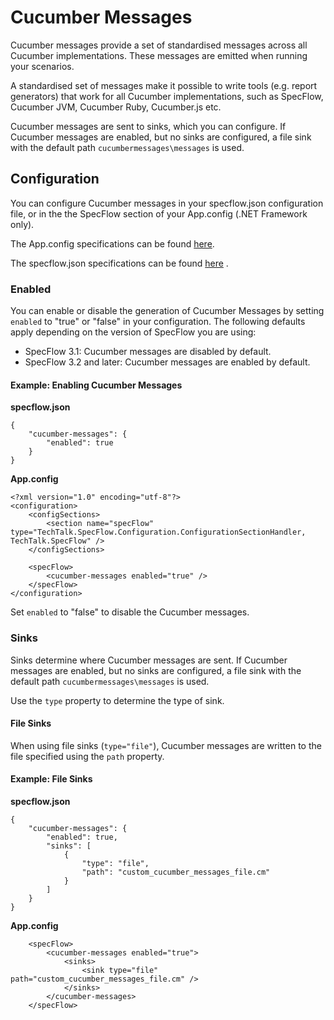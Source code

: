 # Cucumber Messages

Cucumber messages provide a set of standardised messages across all Cucumber implementations. These messages are emitted when running your scenarios.

A standardised set of messages make it possible to write tools (e.g. report generators) that work for all Cucumber implementations, such as SpecFlow, Cucumber JVM, Cucumber Ruby, Cucumber.js etc.

Cucumber messages are sent to sinks, which you can configure. If Cucumber messages are enabled, but no sinks are configured, a file sink with the default path `cucumbermessages\messages` is used.

## Configuration

You can configure Cucumber messages in your specflow.json configuration file, or in the the SpecFlow section of your App.config (.NET Framework only).

The App.config specifications can be found [here](https://github.com/techtalk/SpecFlow/blob/master/Tests/TechTalk.SpecFlow.Specs/Features/Configuration/Cucumber-Messages%20App.Config%20Configuration.feature).

The specflow.json specifications can be found [here](https://github.com/techtalk/SpecFlow/blob/master/Tests/TechTalk.SpecFlow.Specs/Features/Configuration/Cucumber-Messages%20Json%20Configuration.feature)     .

### Enabled

You can enable or disable the generation of Cucumber Messages by setting `enabled` to "true" or "false" in your configuration. The following defaults apply depending on the version of SpecFlow you are using:

- SpecFlow 3.1: Cucumber messages are disabled by default.  
- SpecFlow 3.2 and later: Cucumber messages are enabled by default.  

#### Example: Enabling Cucumber Messages

**specflow.json**

```
{
    "cucumber-messages": {
        "enabled": true
    }
}
```

**App.config**

```
<?xml version="1.0" encoding="utf-8"?>
<configuration>
    <configSections>
        <section name="specFlow" type="TechTalk.SpecFlow.Configuration.ConfigurationSectionHandler, TechTalk.SpecFlow" />
    </configSections>

    <specFlow>
        <cucumber-messages enabled="true" />
    </specFlow>
</configuration>
```

Set `enabled` to "false" to disable the Cucumber messages.

### Sinks

Sinks determine where Cucumber messages are sent. If Cucumber messages are enabled, but no sinks are configured, a file sink with the default path `cucumbermessages\messages` is used.

Use the `type` property to determine the type of sink.  

#### File Sinks

When using file sinks (`type="file"`), Cucumber messages are written to the file specified using the `path` property.

#### Example: File Sinks

**specflow.json**

```
{
    "cucumber-messages": {
        "enabled": true,
        "sinks": [
            {
                "type": "file",
                "path": "custom_cucumber_messages_file.cm"
            }
        ]
    }
}
```

**App.config**

``` 
    <specFlow>
        <cucumber-messages enabled="true">
            <sinks>
                <sink type="file" path="custom_cucumber_messages_file.cm" />
            </sinks>
        </cucumber-messages>
    </specFlow>
```